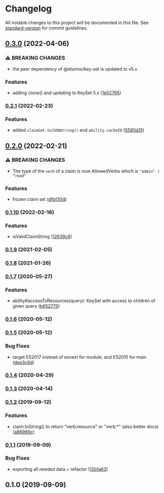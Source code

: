 # Changelog

All notable changes to this project will be documented in this file. See [standard-version](https://github.com/conventional-changelog/standard-version) for commit guidelines.

## [0.3.0](https://github.com/eturino/claims.ts/compare/v0.2.1...v0.3.0) (2022-04-06)


### ⚠ BREAKING CHANGES

* the peer dependency of @eturino/key-set is updated to v5.x

### Features

* adding clone() and updating to KeySet 5.x ([1e02765](https://github.com/eturino/claims.ts/commit/1e02765af382e53851c433458328b50340be7edb))

### [0.2.1](https://github.com/eturino/claims.ts/compare/v0.2.0...v0.2.1) (2022-02-23)


### Features

* added `claimSet.toJSONString()` and `ability.cacheID` ([5580d3f](https://github.com/eturino/claims.ts/commit/5580d3f83ca0680cd4b49d5447128f0d5034317a))

## [0.2.0](https://github.com/eturino/claims.ts/compare/v0.1.10...v0.2.0) (2022-02-21)


### ⚠ BREAKING CHANGES

* The type of the `verb` of a claim is now AllowedVerbs which is `"admin" | "read"`

### Features

* frozen claim set ([dfbf30d](https://github.com/eturino/claims.ts/commit/dfbf30d278dd18fbbbbeee33a8e7e2c50bfd5fd1))

### [0.1.10](https://github.com/eturino/claims.ts/compare/v0.1.9...v0.1.10) (2022-02-16)


### Features

* isValidClaimString ([12639c6](https://github.com/eturino/claims.ts/commit/12639c69c07d838705ec01c1ac414c823f177b91))

### [0.1.9](https://github.com/eturino/claims.ts/compare/v0.1.8...v0.1.9) (2021-02-05)

### [0.1.8](https://github.com/eturino/claims.ts/compare/v0.1.7...v0.1.8) (2021-01-26)

### [0.1.7](https://github.com/eturino/claims.ts/compare/v0.1.6...v0.1.7) (2020-05-27)


### Features

* ability#accessToResources(query): KeySet<string> with access to children of given query ([b652775](https://github.com/eturino/claims.ts/commit/b65277529c565f0d0d9ba30b9d0b1b83695d5321))

### [0.1.6](https://github.com/eturino/claims.ts/compare/v0.1.5...v0.1.6) (2020-05-12)

### [0.1.5](https://github.com/eturino/claims.ts/compare/v0.1.4...v0.1.5) (2020-05-12)


### Bug Fixes

* target ES2017 instead of esnext for module, and ES2015 for main ([dee3c6d](https://github.com/eturino/claims.ts/commit/dee3c6dc869c2c7f9a9a28f4038027c20c4c9765))

### [0.1.4](https://github.com/eturino/claims.ts/compare/v0.1.3...v0.1.4) (2020-04-29)

### [0.1.3](https://github.com/eturino/claims.ts/compare/v0.1.2...v0.1.3) (2020-04-14)

### [0.1.2](https://github.com/eturino/claims.ts/compare/v0.1.1...v0.1.2) (2019-09-12)


### Features

* claim.toString() to return "verb:resource" or "verb:*" (also better docs) ([a86989c](https://github.com/eturino/claims.ts/commit/a86989c))

### [0.1.1](https://github.com/eturino/claims.ts/compare/v0.1.0...v0.1.1) (2019-09-09)


### Bug Fixes

* exporting all needed data + refactor ([12b1a63](https://github.com/eturino/claims.ts/commit/12b1a63))

## 0.1.0 (2019-09-09)
